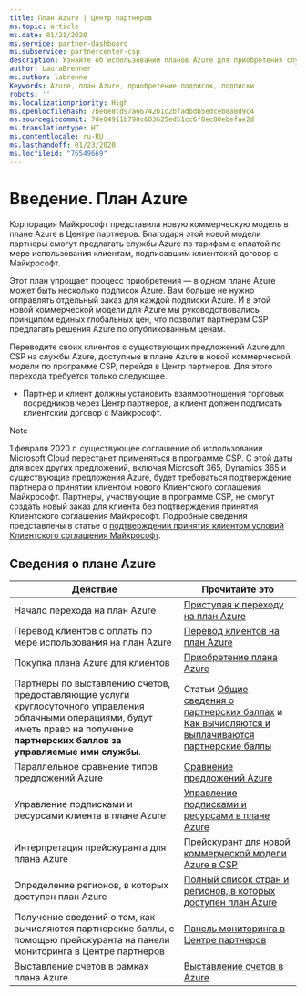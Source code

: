 ```yaml
---
title: План Azure | Центр партнеров
ms.topic: article
ms.date: 01/21/2020
ms.service: partner-dashboard
ms.subservice: partnercenter-csp
description: Узнайте об использовании планов Azure для приобретения служб Azure с оплатой по мере использования для клиентов. Узнайте также о новых требованиях к безопасности.
author: LauraBrenner
ms.author: labrenne
Keywords: Azure, план Azure, приобретение подписок, подписки
robots: ''
ms.localizationpriority: High
ms.openlocfilehash: 7be0e8cd97a66742b1c2bfadbdb5edceb8a8d9c4
ms.sourcegitcommit: 7de04911b790c603625ed51cc6f8ec80ebefae2d
ms.translationtype: HT
ms.contentlocale: ru-RU
ms.lasthandoff: 01/23/2020
ms.locfileid: "76549669"
---
```

# <a name="introduction-azure-plan"></a>Введение. План Azure

Корпорация Майкрософт представила новую коммерческую модель в плане Azure в Центре партнеров.  Благодаря этой новой модели партнеры смогут предлагать службы Azure по тарифам с оплатой по мере использования клиентам, подписавшим клиентский договор с Майкрософт.

Этот план упрощает процесс приобретения — в одном плане Azure может быть несколько подписок Azure. Вам больше не нужно отправлять отдельный заказ для каждой подписки Azure. И в этой новой коммерческой модели для Azure мы руководствовались принципом единых глобальных цен, что позволит партнерам CSP предлагать решения Azure по опубликованным ценам.

Переводите своих клиентов с существующих предложений Azure для CSP на службы Azure, доступные в плане Azure в новой коммерческой модели по программе CSP, перейдя в Центр партнеров. Для этого перехода требуется только следующее.

- Партнер и клиент должны установить взаимоотношения торговых посредников через Центр партнеров, а клиент должен подписать клиентский договор с Майкрософт.

>[!Note]
>1 февраля 2020 г. существующее соглашение об использовании Microsoft Cloud перестанет применяться в программе CSP. С этой даты для всех других предложений, включая Microsoft 365, Dynamics 365 и существующие предложения Azure, будет требоваться подтверждение партнера о принятии клиентом нового Клиентского соглашения Майкрософт. Партнеры, участвующие в программе CSP, не смогут создать новый заказ для клиента без подтверждения принятия Клиентского соглашения Майкрософт. Подробные сведения представлены в статье о [подтверждении принятия клиентом условий Клиентского соглашения Майкрософт](confirm-customer-agreement.md).


## <a name="learn-about-the-azure-plan"></a>Сведения о плане Azure

|**Действие**   |**Прочитайте это**   |
|------------------|---------------------|
|Начало перехода на план Azure|[Приступая к переходу на план Azure](azure-plan-get-started.md)
|Перевод клиентов с оплаты по мере использования на план Azure|[Перевод клиентов на план Azure](azure-plan-transition.md)|
|Покупка плана Azure для клиентов|[Приобретение плана Azure](purchase-azure-plan.md)|
|Партнеры по выставлению счетов, предоставляющие услуги круглосуточного управления облачными операциями, будут иметь право на получение **партнерских баллов за управляемые ими службы**.|Статьи [Общие сведения о партнерских баллах](partner-earned-credit.md) и [Как вычисляются и выплачиваются партнерские баллы](partner-earned-credit-explanation.md)|
|Параллельное сравнение типов предложений Azure|[Сравнение предложений Azure](compare-azure-offers.md)|
|Управление подписками и ресурсами клиента в плане Azure|[Управление подписками и ресурсами в плане Azure](azure-plan-manage.md)|
|Интерпретация прейскуранта для плана Azure   |[Прейскурант для новой коммерческой модели Azure в CSP](azure-plan-price-list.md)|
|Определение регионов, в которых доступен план Azure|[Полный список стран и регионов, в которых доступен план Azure](https://query.prod.cms.rt.microsoft.com/cms/api/am/binary/RE3QN0x)
|Получение сведений о том, как вычисляются партнерские баллы, с помощью прейскуранта на панели мониторинга в Центре партнеров|[Панель мониторинга в Центре партнеров](https://partner.microsoft.com/en-us/dashboard/home)|
|Выставление счетов в рамках плана Azure|[Выставление счетов в Azure](azure-plan-billing.md)| 




